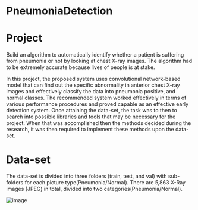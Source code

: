 # PneumoniaDetection

# Project

Build an algorithm to automatically identify whether a patient is suffering from pneumonia or not by looking at chest X-ray images. The algorithm had to be extremely accurate because lives of people is at stake.

In this project, the proposed system uses convolutional network-based model that can find out the specific abnormality in anterior chest X-ray images and effectively classify the data into pneumonia positive,  and normal classes.  The recommended system worked effectively in terms of various performance procedures and proved capable as an effective early detection system. Once attaining the data-set, the task was to then to search into possible libraries and tools that may be necessary for the project. When that was accomplished then the methods decided during the research, it was then required to implement these methods upon the data-set.

# Data-set

The data-set is divided into three folders (train, test, and val) with sub-folders for each picture type(Pneumonia/Normal). There are 5,863 X-Ray images (JPEG) in total, divided into two categories(Pneumonia/Normal).

![image](https://user-images.githubusercontent.com/36960044/133886903-faf49964-0b0a-418a-a7ec-ad5e4a4f3325.png)
